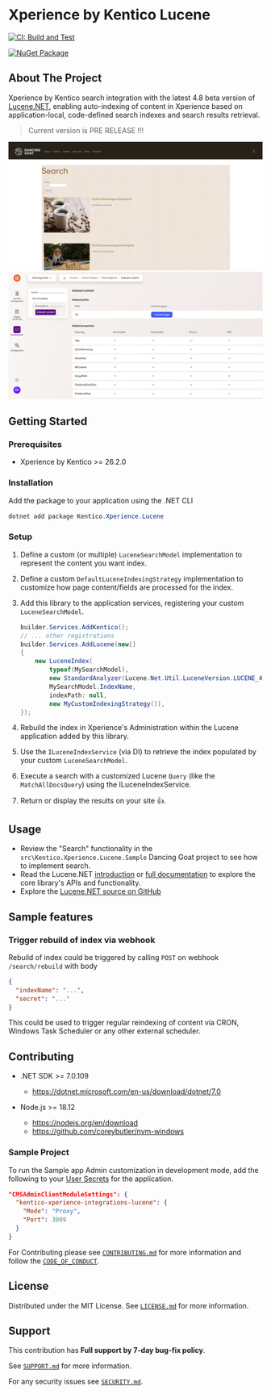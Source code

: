 # Xperience by Kentico Lucene

[![CI: Build and Test](https://github.com/Kentico/xperience-by-kentico-lucene/actions/workflows/ci.yml/badge.svg?branch=main)](https://github.com/Kentico/xperience-by-kentico-lucene/actions/workflows/ci.yml)

[![NuGet Package](https://img.shields.io/nuget/v/Kentico.Xperience.Lucene.svg)](https://www.nuget.org/packages/Kentico.Xperience.Lucene)

## About The Project

Xperience by Kentico search integration with the latest 4.8 beta version of [Lucene.NET](https://github.com/apache/lucenenet),
enabling auto-indexing of content in Xperience based on application-local, code-defined search indexes and search results retrieval.

> Current version is PRE RELEASE !!!

![Example search results](https://raw.githubusercontent.com/Kentico/xperience-by-kentico-lucene/main/images/dancing-goat-search-results.jpg)
![Example Xperience admin index viwe](https://raw.githubusercontent.com/Kentico/xperience-by-kentico-lucene/main/images/dancing-goat-lucene-index-admin.jpg)

## Getting Started

### Prerequisites

- Xperience by Kentico >= 26.2.0

### Installation

Add the package to your application using the .NET CLI

```powershell
dotnet add package Kentico.Xperience.Lucene
```

### Setup

1. Define a custom (or multiple) `LuceneSearchModel` implementation to represent the content you want index.
1. Define a custom `DefaultLuceneIndexingStrategy` implementation to customize how page content/fields are processed for the index.
1. Add this library to the application services, registering your custom `LuceneSearchModel`.

   ```csharp
   builder.Services.AddKentico();
   // ... other registrations
   builder.Services.AddLucene(new[]
   {
       new LuceneIndex(
           typeof(MySearchModel),
           new StandardAnalyzer(Lucene.Net.Util.LuceneVersion.LUCENE_48),
           MySearchModel.IndexName,
           indexPath: null,
           new MyCustomIndexingStrategy()),
   });
   ```

1. Rebuild the index in Xperience's Administration within the Lucene application added by this library.
1. Use the `ILuceneIndexService` (via DI) to retrieve the index populated by your custom `LuceneSearchModel`.
1. Execute a search with a customized Lucene `Query` (like the `MatchAllDocsQuery`) using the ILuceneIndexService.
1. Return or display the results on your site 👍.

## Usage

- Review the "Search" functionality in the `src\Kentico.Xperience.Lucene.Sample` Dancing Goat project to see how to implement search.
- Read the Lucene.NET [introduction](https://lucenenet.apache.org/) or [full documentation](https://lucenenet.apache.org/docs/4.8.0-beta00016/) to explore the core library's APIs and functionality.
- Explore the [Lucene.NET source on GitHub](https://github.com/apache/lucenenet)

## Sample features

### Trigger rebuild of index via webhook

Rebuild of index could be triggered by calling `POST` on webhook `/search/rebuild` with body

```json
{
  "indexName": "...",
  "secret": "..."
}
```

This could be used to trigger regular reindexing of content via CRON, Windows Task Scheduler or any other external scheduler.

## Contributing

- .NET SDK >= 7.0.109

  - <https://dotnet.microsoft.com/en-us/download/dotnet/7.0>

- Node.js >= 18.12

  - <https://nodejs.org/en/download>
  - <https://github.com/coreybutler/nvm-windows>

### Sample Project

To run the Sample app Admin customization in development mode, add the following to your [User Secrets](https://learn.microsoft.com/en-us/aspnet/core/security/app-secrets?view=aspnetcore-7.0&tabs=windows#secret-manager) for the application.

```json
"CMSAdminClientModuleSettings": {
  "kentico-xperience-integrations-lucene": {
    "Mode": "Proxy",
    "Port": 3009
  }
}
```

For Contributing please see [`CONTRIBUTING.md`](https://github.com/Kentico/.github/blob/main/CONTRIBUTING.md) for more information and follow the [`CODE_OF_CONDUCT`](https://github.com/Kentico/.github/blob/main/CODE_OF_CONDUCT.md).

## License

Distributed under the MIT License. See [`LICENSE.md`](./LICENSE.md) for more information.

## Support

This contribution has **Full support by 7-day bug-fix policy**.

See [`SUPPORT.md`](https://github.com/Kentico/.github/blob/main/SUPPORT.md#full-support) for more information.

For any security issues see [`SECURITY.md`](https://github.com/Kentico/.github/blob/main/SECURITY.md).
